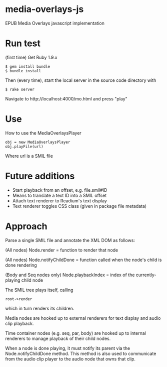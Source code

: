 media-overlays-js
=================

EPUB Media Overlays javascript implementation

# Run test

(first time)
Get Ruby 1.9.x

    $ gem install bundle
    $ bundle install

Then (every time), start the local server in the source code directory with 

    $ rake server

Navigate to http://localhost:4000/mo.html and press "play"

# Use
How to use the MediaOverlaysPlayer

    obj = new MediaOverlaysPlayer
    obj.playFile(url)
    
Where url is a SMIL file

# Future additions

 * Start playback from an offset, e.g. file.smil#ID
 * Means to translate a text ID into a SMIL offset
 * Attach text renderer to Readium's text display 
 * Text renderer toggles CSS class (given in package file metadata)

# Approach 

Parse a single SMIL file and annotate the XML DOM as follows:

(All nodes)
Node.render = function to render that node

(All nodes)
Node.notifyChildDone = function called when the node's child is done rendering

(Body and Seq nodes only)
Node.playbackIndex = index of the currently-playing child node

The SMIL tree plays itself, calling

    root->render

which in turn renders its children.

Media nodes are hooked up to external renderers for text display and audio clip playback.

Time container nodes (e.g. seq, par, body) are hooked up to internal renderers to manage playback of their child nodes.

When a node is done playing, it must notify its parent via the Node.notifyChildDone method.  This method is also used to communicate from the audio clip player to the audio node that owns that clip.